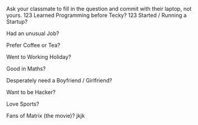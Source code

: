 Ask your classmate to fill in the question and commit with their laptop, not yours.
123
Learned Programming before Tecky?
123
Started / Running a Startup?

Had an unusual Job?

Prefer Coffee or Tea?

Went to Working Holiday?

Good in Maths?

Desperately need a Boyfriend / Girlfriend?

Want to be Hacker?

Love Sports?

Fans of Matrix (the movie)?
jkjk